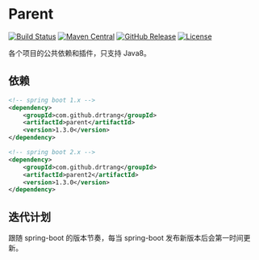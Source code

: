 # Parent

[![Build Status](https://img.shields.io/travis/drtrang/parent/master.svg?style=flat-square)](https://www.travis-ci.org/drtrang/parent)
[![Maven Central](https://img.shields.io/maven-central/v/com.github.drtrang/parent.svg?style=flat-square)](https://maven-badges.herokuapp.com/maven-central/com.github.drtrang/parent)
[![GitHub Release](https://img.shields.io/github/release/drtrang/parent.svg?style=flat-square)](https://github.com/drtrang/parent/releases)
[![License](http://img.shields.io/badge/license-apache%202-blue.svg?style=flat-square)](http://www.apache.org/licenses/LICENSE-2.0)

各个项目的公共依赖和插件，只支持 Java8。

## 依赖
```xml
<!-- spring boot 1.x -->
<dependency>
    <groupId>com.github.drtrang</groupId>
    <artifactId>parent</artifactId>
    <version>1.3.0</version>
</dependency>

<!-- spring boot 2.x -->
<dependency>
    <groupId>com.github.drtrang</groupId>
    <artifactId>parent2</artifactId>
    <version>1.3.0</version>
</dependency>
```

## 迭代计划
跟随 spring-boot 的版本节奏，每当 spring-boot 发布新版本后会第一时间更新。